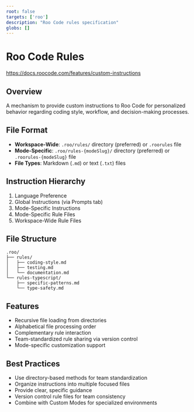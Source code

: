 ```yaml
---
root: false
targets: ['roo']
description: "Roo Code rules specification"
globs: []
---
```


# Roo Code Rules

https://docs.roocode.com/features/custom-instructions

## Overview
A mechanism to provide custom instructions to Roo Code for personalized behavior regarding coding style, workflow, and decision-making processes.

## File Format
- **Workspace-Wide**: `.roo/rules/` directory (preferred) or `.roorules` file
- **Mode-Specific**: `.roo/rules-{modeSlug}/` directory (preferred) or `.roorules-{modeSlug}` file
- **File Types**: Markdown (`.md`) or text (`.txt`) files

## Instruction Hierarchy
1. Language Preference
2. Global Instructions (via Prompts tab)
3. Mode-Specific Instructions
4. Mode-Specific Rule Files
5. Workspace-Wide Rule Files

## File Structure
```
.roo/
├── rules/
│   ├── coding-style.md
│   ├── testing.md
│   └── documentation.md
└── rules-typescript/
    ├── specific-patterns.md
    └── type-safety.md
```

## Features
- Recursive file loading from directories
- Alphabetical file processing order
- Complementary rule interaction
- Team-standardized rule sharing via version control
- Mode-specific customization support

## Best Practices
- Use directory-based methods for team standardization
- Organize instructions into multiple focused files
- Provide clear, specific guidance
- Version control rule files for team consistency
- Combine with Custom Modes for specialized environments